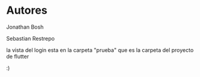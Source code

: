 # Autores

Jonathan Bosh

Sebastian Restrepo

la vista del login esta en la carpeta "prueba" que es la carpeta del proyecto de flutter


:)
